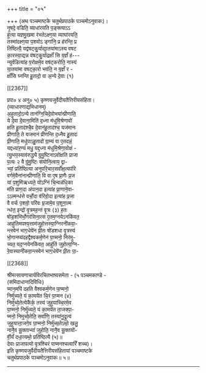 +++
title = "०५"

+++
(अथ पञ्चमाष्टके चतुर्थप्रपाठके पञ्चमोऽनुवाकः)।  
नृ॒षदे॒ वडिति॒ व्याधा॑रयति प॒ङ्क्त्याऽऽ  
हु॑त्या यज्ञमु॒खमा र॑भतेऽक्ष्ण॒या व्याघा॑रयति॒  
तस्मा॑दक्ष्ण॒या प॒शवोऽ ङ्गा॑नि॒ प्र ह॑रन्ति॒ प्र  
तिष्ठित्यै॒ यद्व॑षट्कु॒र्याद्या॒तया॑माऽस्य वषट  
का॒रस्या॒द्यन्न व॑षट्कु॒र्याद्रक्षाँ॑ सि य॒ज्ञँ ह॑---  
न्युर्वडित्या॑ह प॒रोक्षमे॒व वष॑ट्करोति॒ नास्य॑  
या॒तया॑मा वषट्का॒रो भव॑ति॒ न य॒ज्ञँ र -  
क्षाँ॑सि घ्नन्ति हु॒तादो॒ वा अ॒न्ये दे॒वाः (१)

[[2367]]

प्रपा० ४ अनु० ५) कृष्णयजुर्वेदीयतैत्तिरीयसंहिता।  
(व्याधारणाद्यभिधानम्)  
अ॒हुतादो॒ऽन्ये तान॑ग्नि॒चिदे॒वोभया॑न्प्रीणाति॒  
ये दे॒वा दे॒वाना॒मिति॑ द॒ध्ना म॑धुमि॒श्रेणावो॑  
क्षति हु॒ताद॑श्चै॒व दे॒वान॑हू॒ताद॑श्च॒ यज॑मानः  
प्रीणाति॒ ते यजमानं प्रीणन्ति द॒ध्नैव हु॒तादः॑  
प्री॒णाति॒ मधु॑पाऽहु॒तादो॑ ग्रा॒म्यं वा ए॒तदन्नं॒  
यद्दध्या॑र॒ण्यं मधु॒ यद्द॒ध्ना म॑धुमि॒श्रेणा॒वोक्ष॑ -  
त्यु॒भय॒स्याव॑रुद्ध्यै ग्रुमु॒ष्टिनाऽवो॑क्षति प्राजा  
प॒त्यः २ वै ग्रु॑मु॒ष्टिः स॑योनि॒त्वाय॒ द्वा-  
भ्यां॒ प्रति॑ष्ठित्या अनुपरि॒चार॒सर्वो॑क्ष॒त्यप॑रि  
वर्गमे॒वैना॑नान्प्रीणाति॒ वि वा ए॒ष प्रा॒णैः प्र॒ज  
या॑ प॒शुमि॑ऋध्यते॒ यो॑ऽग्निं चि॒न्वन्न॑धि॒का  
म॑ति प्राण॒दा अ॑पान॒दा इत्या॑ह प्रा॒णाने॒वा-  
ऽऽत्मन्ध॑त्ते वर्चो॒दा व॑रिवो॒दा इत्या॑ह प्र॒जा  
वै वर्चः॑ प॒शवो॒ परि॑वः प्र॒जामे॒व प॒शूना॒त्म  
न्ध॑त्त॒ इन्द्रो॑ वृ॒त्रमह॒न्तं वृ॒त्रः (३) ह॒तः  
षो॑ड॒शभि॑र्भो॒गर॑सिना॒त्स ए॒तम॒ग्नयेऽनकि॑वत॒  
आहु॑तिमपश्य॒त्ताम॑जुहो॒त्तस्या॒ग्निरनी॑कवा॒-  
न्त्स्वेन॑ भाग॒धेये॑न प्री॒तः षो॑डशधा वृ॒त्रस्य॑  
भो॒गानप्य॑दहद्वैश्वकर्म॒णेन॑ पा॒प्मनो॒ निर॑मु-  
च्यत॒ यद॒ग्नयेनकि॑वत॒ आहु॑तिं जुहोत्य॒ग्नि-  
रे॒वास्यानी॑कवा॒न्त्स्वेन॑ भाग॒धेये॑न प्री॒तः पा॒-

[[2368]]

श्रीमत्सायणाचार्यविरचितभाष्यसमेता - (५ पञ्चमकाण्डे -  
(समिदाधानादिविधिः)  
प्मान॒मपि॑ दहति वैश्वकर्म॒णेन पा॒प्मनो॒  
निर्मु॑च्यते॒ यं का॒मये॑त चि॒रं पा॒प्मन (४)  
निर्मु॑च्ये॒तेत्येकै॑र्क॒ तस्य॑ जुहुयाच्चि॒रमे॒व  
पा॒प्मनो॒ निर्मु॑च्यते॒ यं का॒मये॑त ता॒जक्पा॒-  
प्मनो॒ निमुच्ये॒तेति॒ सर्वा॑णि॒ तस्या॑नु॒द्रुत्य॑  
जुहुयात्ता॒जगे॒व पा॒प्मनो॒ निर्मु॑च्य॒तेऽथो॒ खलु॒  
नानै॒व सू॒क्ताभ्यां॑ जुहोति॒ नानै॒व सू॒क्तयो॑-  
र्वी॒र्यं॑ दधा॒त्यथो॒ प्रति॑ष्ठित्यै (५)॥  
देवाः प्राजापत्यो वृत्रश्चिरं पाप्मनश्चत्वारिँ शच्च)।  
इति कृष्णयजुर्वेदीयतैत्तिरीयसंहितायां पञ्चमाष्टके  
चतुर्थप्रपाठके पञ्चमोऽनुवाकः॥ ५॥
___________
